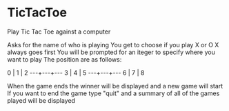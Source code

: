 # TicTacToe
Play Tic Tac Toe against a computer

Asks for the name of who is playing
You get to choose if you play X or O
X always goes first 
You will be prompted for an iteger to specify where you want to play
The position are as follows:

 0 | 1 | 2
---+---+---
 3 | 4 | 5 
---+---+---
 6 | 7 | 8 
 
 When the game ends the winner will be displayed and a new game will start
 If you want to end the game type "quit" and a summary of all of the games played will be displayed 
